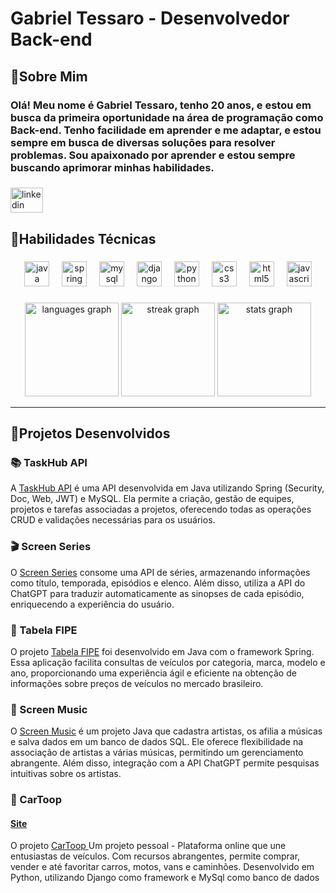 

<h1 align="left">Gabriel Tessaro - Desenvolvedor Back-end</h1>

###

<h2 align="left">🔹Sobre Mim</h2>

<h3 align="left">Olá! Meu nome é Gabriel Tessaro, tenho 20 anos, e estou em busca da primeira oportunidade na área de programação como Back-end. Tenho facilidade em aprender e me adaptar, e estou sempre em busca de diversas soluções para resolver problemas. Sou apaixonado por aprender e estou sempre buscando aprimorar minhas habilidades.</h3>

###

<div align="left">
  <a href="https://www.linkedin.com/in/gabriel-tessaro-b29728216/">
    <img src="https://raw.githubusercontent.com/maurodesouza/profile-readme-generator/master/src/assets/icons/social/linkedin/default.svg" width="52" height="40" alt="linkedin logo"  />
  </a>
</div>

###

<h2 align="left">🔹Habilidades Técnicas</h2>

###

<div align="center">
  <img src="https://cdn.jsdelivr.net/gh/devicons/devicon/icons/java/java-original.svg" height="40" alt="java logo"  />
  <img width="12" />
  <img src="https://cdn.jsdelivr.net/gh/devicons/devicon/icons/spring/spring-original.svg" height="40" alt="spring logo"  />
  <img width="12" />
  <img src="https://cdn.jsdelivr.net/gh/devicons/devicon/icons/mysql/mysql-original.svg" height="40" alt="mysql logo"  />
  <img width="12" />
  <img src="https://skillicons.dev/icons?i=django" height="40" alt="django logo"  />
  <img width="12" />
  <img src="https://cdn.jsdelivr.net/gh/devicons/devicon/icons/python/python-original.svg" height="40" alt="python logo"  />
  <img width="12" />
  <img src="https://cdn.jsdelivr.net/gh/devicons/devicon/icons/css3/css3-original.svg" height="40" alt="css3 logo"  />
  <img width="12" />
  <img src="https://cdn.jsdelivr.net/gh/devicons/devicon/icons/html5/html5-original.svg" height="40" alt="html5 logo"  />
  <img width="12" />
  <img src="https://cdn.jsdelivr.net/gh/devicons/devicon/icons/javascript/javascript-original.svg" height="40" alt="javascript logo"  />
</div>

###

<div align="center">
  <img src="https://github-readme-stats.vercel.app/api/top-langs?username=Tessaro03&locale=pt-br&hide_title=false&layout=compact&card_width=320&langs_count=5&theme=dark&hide_border=false&order=2" height="150" alt="languages graph"  />
  <img src="https://streak-stats.demolab.com?user=Tessaro03&locale=pt-br&mode=daily&theme=dark&hide_border=false&border_radius=5&order=3" height="150" alt="streak graph"  />
  <img src="https://github-readme-stats.vercel.app/api?username=Tessaro03&hide_title=false&hide_rank=false&show_icons=true&include_all_commits=true&count_private=true&disable_animations=false&theme=dark&locale=pt-br&hide_border=false&order=1" height="150" alt="stats graph"  />
</div>
<hr>
 <div class="container">

<h2>🔹Projetos Desenvolvidos</h2>

<h3>📚 TaskHub API </h3>
<p>
A <a href="https://github.com/Tessaro03/TaskHubApi"  target="_blank">TaskHub API</a> é uma API desenvolvida em Java utilizando Spring (Security, Doc, Web, JWT) e MySQL. Ela permite a criação, gestão de equipes, projetos e tarefas associadas a projetos, oferecendo todas as operações CRUD e validações necessárias para os usuários.
</p>

<h3>🎬 Screen Series </h3>
<p>
O <a href="https://github.com/Tessaro03/ScreenSeries"  target="_blank">Screen Series</a> consome uma API de séries, armazenando informações como título, temporada, episódios e elenco. Além disso, utiliza a API do ChatGPT para traduzir automaticamente as sinopses de cada episódio, enriquecendo a experiência do usuário.
</p>

<h3>🚗 Tabela FIPE </h3>
<p>
O projeto <a href="https://github.com/Tessaro03/TabelaFipe" target="_blank"> Tabela FIPE</a> foi desenvolvido em Java com o framework Spring. Essa aplicação facilita consultas de veículos por categoria, marca, modelo e ano, proporcionando uma experiência ágil e eficiente na obtenção de informações sobre preços de veículos no mercado brasileiro.
</p>

<h3>🎵 Screen Music </h3>
<p>
O <a href="https://github.com/Tessaro03/ScreenMusic"  target="_blank">Screen Music</a> é um projeto Java que cadastra artistas, os afilia a músicas e salva dados em um banco de dados SQL. Ele oferece flexibilidade na associação de artistas a várias músicas, permitindo um gerenciamento abrangente. Além disso, integração com a API ChatGPT permite pesquisas intuitivas sobre os artistas.
</p>

<h3>🚗 CarToop </h3>
<h4> <a href="https://cartoop.up.railway.app/"> Site</a> </h4>
<p>
O projeto <a href="https://github.com/Tessaro03/TabelaFipe" target="_blank">CarToop </a> Um projeto pessoal - Plataforma online que une entusiastas de veículos. Com recursos abrangentes, permite comprar, vender e até favoritar carros, motos, vans e caminhões.
Desenvolvido em Python, utilizando Django como framework e MySql como banco de dados
</p>


